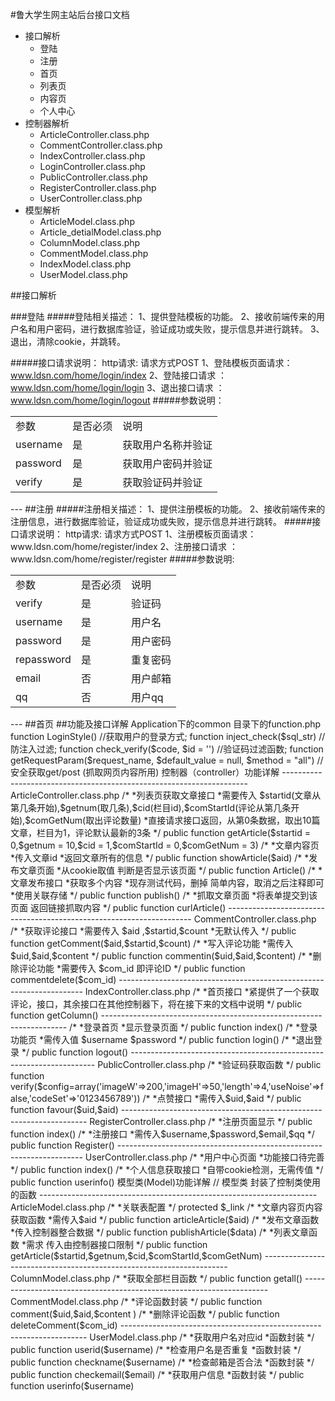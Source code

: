 #鲁大学生网主站后台接口文档
<ul>
  <li>接口解析
    <ul>
      <li>登陆</li>
      <li>注册</li>
      <li>首页</li>
      <li>列表页</li>
      <li>内容页</li>
      <li>个人中心</li>
    </ul>
  </li>
  <li>控制器解析
    <ul>
      <li>ArticleController.class.php</li>
      <li>CommentController.class.php</li>
      <li>IndexController.class.php</li>
      <li>LoginController.class.php</li>
      <li>PublicController.class.php</li>
      <li>RegisterController.class.php</li>
      <li>UserController.class.php</li>
    </ul>
  </li>
  <li>模型解析
    <ul>
      <li>ArticleModel.class.php</li>
      <li>Article_detialModel.class.php</li>
      <li>ColumnModel.class.php</li>
      <li>CommentModel.class.php</li>
      <li>IndexModel.class.php</li>
      <li>UserModel.class.php</li>
    </ul>
  </li>
</ul>
##接口解析

###登陆
#####登陆相关描述：
    1、提供登陆模板的功能。
    2、接收前端传来的用户名和用户密码，进行数据库验证，验证成功或失败，提示信息并进行跳转。
    3、退出，清除cookie，并跳转。

#####接口请求说明：
    http请求: 请求方式POST
    1、登陆模板页面请求：www.ldsn.com/home/login/index
    2、登陆接口请求    ：www.ldsn.com/home/login/login
    3、退出接口请求    ：www.ldsn.com/home/login/logout
#####参数说明：
<table>
  <tr>
    <td>参数</td>
    <td>是否必须</td>
    <td>说明</td>
  </tr>
  <tr>
    <td>username</td>
    <td>是</td>
    <td>获取用户名称并验证</td>
  </tr>
  <tr>
    <td>password</td>
    <td>是</td>
    <td>获取用户密码并验证</td>
  </tr>
  <tr>
    <td>verify</td>
    <td>是</td>
    <td>获取验证码并验证</td>
  </tr>
</table>
---
##注册
#####注册相关描述：
     1、提供注册模板的功能。
     2、接收前端传来的注册信息，进行数据库验证，验证成功或失败，提示信息并进行跳转。
#####接口请求说明：
     http请求: 请求方式POST
    1、注册模板页面请求：www.ldsn.com/home/register/index
    2、注册接口请求    ：www.ldsn.com/home/register/register
#####参数说明:
<table>
  <tr>
    <td>参数</td>
    <td>是否必须</td>
    <td>说明</td>
  </tr>
  <tr>
    <td>verify</td>
    <td>是</td>
    <td>验证码</td>
  </tr>
  <tr>
    <td>username</td>
    <td>是</td>
    <td>用户名</td>
  </tr>
  <tr>
    <td>password</td>
    <td>是</td>
    <td>用户密码</td>
  </tr>
  <tr>
    <td>repassword</td>
    <td>是</td>
    <td>重复密码</td>
  </tr>
  <tr>
    <td>email</td>
    <td>否</td>
    <td>用户邮箱</td>
  </tr>
  <tr>
    <td>qq</td>
    <td>否</td>
    <td>用户qq</td>
  </tr>
</table>
---
##首页
##功能及接口详解
  Application下的common 目录下的function.php
    function LoginStyle()  
      //获取用户的登录方式;
    function inject_check($sql_str)  
      //防注入过滤;
    function check_verify($code, $id = '')  
      //验证码过滤函数;
    function getRequestParam($request_name, $default_value = null, $method = "all")  
      //安全获取get/post (抓取网页内容所用)
  控制器（controller）功能详解
   ---------------------------------------------------------------------
    ArticleController.class.php
      /*
      *列表页获取文章接口
      *需要传入 $startid(文章从第几条开始),$getnum(取几条),$cid(栏目id),$comStartId(评论从第几条开始),$comGetNum(取出评论数量)
      *直接请求接口返回，从第0条数据，取出10篇文章，栏目为1，评论默认最新的3条
      */
      public function getArticle($startid = 0,$getnum = 10,$cid = 1,$comStartId = 0,$comGetNum = 3)
      /*
      *文章内容页
      *传入文章id
      *返回文章所有的信息
      */
      public function showArticle($aid)
      /*
      *发布文章页面
      *从cookie取值 判断是否显示该页面
      */
      public function Article()
      /*
      *文章发布接口
      *获取多个内容
      *现存测试代码，删掉 简单内容，取消之后注释即可
      *使用关联存储
      */
      public function publish()
      /*
      *抓取文章页面
      *将表单提交到该页面 返回链接抓取内容
      */
      public function curlArticle()
   ---------------------------------------------------------------------
    CommentController.class.php
    /*
    *获取评论接口
    *需要传入 $aid ,$startid,$count 
    *无默认传入
    */
    public function getComment($aid,$startid,$count)
    /*
    *写入评论功能
    *需传入 $uid,$aid,$content
    */
    public function commentin($uid,$aid,$content)
    /*
    *删除评论功能
    *需要传入 $com_id 即评论ID
    */
    public function commentdelete($com_id)
     ---------------------------------------------------------------------
     IndexController.class.php
     /*
     *首页接口 
     *紧提供了一个获取评论，接口，其余接口在其他控制器下，将在接下来的文档中说明
     */
     public function getColumn()
     ---------------------------------------------------------------------
     /*
     *登录首页
     *显示登录页面
     */
     public function index()
     /*
     *登录功能页
     *需传入值 $username $password
     */
     public function login()
     /*
     *退出登录
     */
     public function logout()
    --------------------------------------------------------------------- 
     PublicController.class.php
     /*
     *验证码获取函数
     */
     public function verify($config=array('imageW'=>200,'imageH'=>50,'length'=>4,'useNoise'=>false,'codeSet'=>'0123456789'))
     /*
     *点赞接口
     *需传入$uid,$aid
     */
     public function favour($uid,$aid)
     --------------------------------------------------------------------- 
     RegisterController.class.php
     /*
     *注册页面显示
     */
     public function index()
     /*
     *注册接口
     *需传入$username,$password,$email,$qq
     */
     public function Register()
     --------------------------------------------------------------------- 
     UserController.class.php
     /*
     *用户中心页面
     *功能接口待完善
     */
       public function index()
       /*
       *个人信息获取接口
       *自带cookie检测，无需传值
       */
        public function userinfo()
    模型类(Model)功能详解  // 模型类  封装了控制类使用的函数
    --------------------------------------------------------------------- 
    ArticleModel.class.php
    /*
    *关联表配置
    */
    protected $_link
    /*
    *文章内容页内容获取函数
    *需传入$aid
    */
     public function articleArticle($aid)
     /*
     *发布文章函数
     *传入控制器整合数据
     */
     public function publishArticle($data)
     /*
     *列表文章函数
     *需求 传入由控制器接口限制
     */
     public function getArticle($startid,$getnum,$cid,$comStartId,$comGetNum)
     --------------------------------------------------------------------- 
     ColumnModel.class.php
     /*
     *获取全部栏目函数
     */
     public function getall()
     ---------------------------------------------------------------------
     CommentModel.class.php
     /*
     *评论函数封装
     */
     public function comment($uid,$aid,$content )
     /*
     *删除评论函数
     */
     public function deleteComment($com_id)
     ---------------------------------------------------------------------
     UserModel.class.php
     /*
     *获取用户名对应id
     *函数封装
     */
    public function userid($username)
    /*
    *检查用户名是否重复
    *函数封装
    */
    public function checkname($username)
    /*
    *检查邮箱是否合法
    *函数封装
    */
    public function checkemail($email)
    /*
    *获取用户信息
    *函数封装
    */
    public function userinfo($username)
